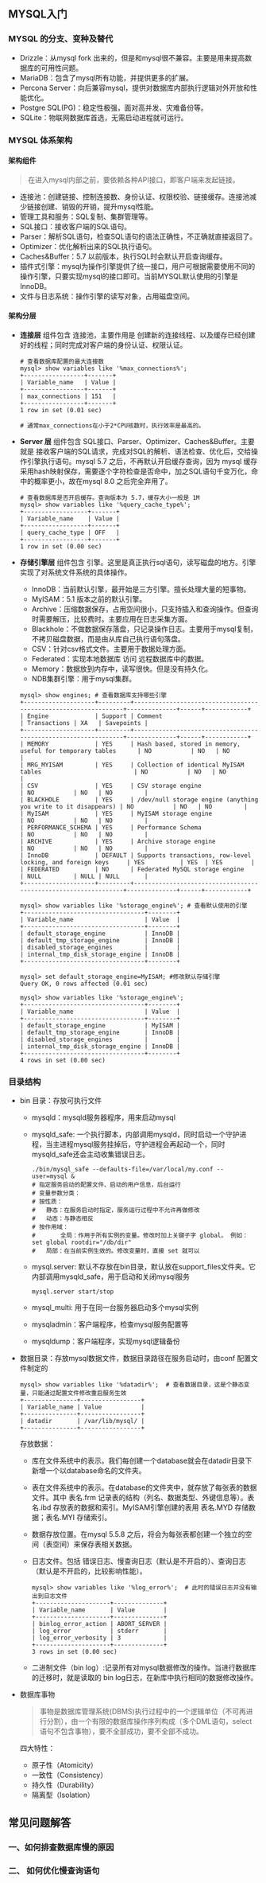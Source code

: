 ## MYSQL入门

### MYSQL 的分支、变种及替代

- Drizzle：从mysql fork 出来的，但是和mysql很不兼容。主要是用来提高数据库的可用性问题。
- MariaDB：包含了mysql所有功能，并提供更多的扩展。
- Percona Server：向后兼容mysql，提供对数据库内部执行逻辑对外开放和性能优化。
- Postgre SQL(PG)：稳定性极强，面对高并发、灾难备份等。
- SQLite：物联网数据库首选，无需启动进程就可运行。



### MYSQL 体系架构

#### 架构组件

> 在进入mysql内部之前，要依赖各种API接口，即客户端来发起链接。

- 连接池：创建链接、控制连接数、身份认证、权限校验、链接缓存。连接池减少链接创建、销毁的开销，提升mysql性能。
- 管理工具和服务：SQL复制、集群管理等。
- SQL接口：接收客户端的SQL语句。
- Parser：解析SQL语句，检查SQL语句的语法正确性，不正确就直接返回了。
- Optimizer：优化解析出来的SQL执行语句。
- Caches&Buffer：5.7 以前版本，执行SQL时会默认开启查询缓存。
- 插件式引擎：mysql为操作引擎提供了统一接口，用户可根据需要使用不同的操作引擎，只要实现mysql的接口即可。当前MYSQL默认使用的引擎是InnoDB。
- 文件与日志系统：操作引擎的读写对象，占用磁盘空间。



#### 架构分层

- **连接层**    组件包含 连接池，主要作用是 创建新的连接线程、以及缓存已经创建好的线程；同时完成对客户端的身份认证、权限认证。

  ``` shell
  # 查看数据库配置的最大连接数
  mysql> show variables like '%max_connections%';
  +-----------------+-------+
  | Variable_name   | Value |
  +-----------------+-------+
  | max_connections | 151   |
  +-----------------+-------+
  1 row in set (0.01 sec)
  
  # 通常max_connections在小于2*CPU核数时，执行效率是最高的。
  ```

- **Server 层**	组件包含 SQL接口、Parser、Optimizer、Caches&Buffer。主要就是 接收客户端的SQL请求，完成对SQL的解析、语法检查、优化后，交给操作引擎执行语句。mysql 5.7 之后，不再默认开启缓存查询，因为 mysql 缓存采用hash映射保存，需要逐个字符检查是否命中，加之SQL语句千变万化，命中的概率更小，故在mysql 8.0 之后完全弃用了。

  ``` shell
  # 查看数据库是否开启缓存。查询版本为 5.7，缓存大小一般是 1M
  mysql> show variables like '%query_cache_type%';
  +------------------+-------+
  | Variable_name    | Value |
  +------------------+-------+
  | query_cache_type | OFF   |
  +------------------+-------+
  1 row in set (0.00 sec)
  ```

- **存储引擎层**	组件包含 引擎。这里是真正执行sql语句，读写磁盘的地方。引擎实现了对系统文件系统的具体操作。

  - InnoDB：当前默认引擎，最开始是三方引擎。擅长处理大量的短事物。
  - MyISAM：5.1 版本之前的默认引擎。
  - Archive：压缩数据保存，占用空间很小，只支持插入和查询操作。但查询时需要解压，比较费时。主要应用在日志采集方面。
  - Blackhole：不做数据保存落盘，只记录操作日志。主要用于mysql复制，不拷贝磁盘数据，而是由从库自己执行语句落盘。
  - CSV：针对csv格式文件。主要用于数据处理方面。
  - Federated：实现本地数据库 访问 远程数据库中的数据。
  - Memory：数据放到内存中，读写很快。但是没有持久化。
  - NDB集群引擎：用于mysql集群。

  ``` shell
  mysql> show engines; # 查看数据库支持哪些引擎
  +--------------------+---------+----------------------------------------------------------------+--------------+------+------------+
  | Engine             | Support | Comment                                                        | Transactions | XA   | Savepoints |
  +--------------------+---------+----------------------------------------------------------------+--------------+------+------------+
  | MEMORY             | YES     | Hash based, stored in memory, useful for temporary tables      | NO           | NO   | NO         |
  | MRG_MYISAM         | YES     | Collection of identical MyISAM tables                          | NO           | NO   | NO         |
  | CSV                | YES     | CSV storage engine                                             | NO           | NO   | NO         |
  | BLACKHOLE          | YES     | /dev/null storage engine (anything you write to it disappears) | NO           | NO   | NO         |
  | MyISAM             | YES     | MyISAM storage engine                                          | NO           | NO   | NO         |
  | PERFORMANCE_SCHEMA | YES     | Performance Schema                                             | NO           | NO   | NO         |
  | ARCHIVE            | YES     | Archive storage engine                                         | NO           | NO   | NO         |
  | InnoDB             | DEFAULT | Supports transactions, row-level locking, and foreign keys     | YES          | YES  | YES        |
  | FEDERATED          | NO      | Federated MySQL storage engine                                 | NULL         | NULL | NULL       |
  +--------------------+---------+----------------------------------------------------------------+--------------+------+------------+
  
  mysql> show variables like '%storage_engine%'; # 查看默认使用的引擎
  +----------------------------------+--------+
  | Variable_name                    | Value  |
  +----------------------------------+--------+
  | default_storage_engine           | InnoDB |
  | default_tmp_storage_engine       | InnoDB |
  | disabled_storage_engines         |        |
  | internal_tmp_disk_storage_engine | InnoDB |
  +----------------------------------+--------+
  
  mysql> set default_storage_engine=MyISAM; #修改默认存储引擎
  Query OK, 0 rows affected (0.01 sec)
  
  mysql> show variables like '%storage_engine%';
  +----------------------------------+--------+
  | Variable_name                    | Value  |
  +----------------------------------+--------+
  | default_storage_engine           | MyISAM |
  | default_tmp_storage_engine       | InnoDB |
  | disabled_storage_engines         |        |
  | internal_tmp_disk_storage_engine | InnoDB |
  +----------------------------------+--------+
  4 rows in set (0.00 sec)
  ```
  
  

### 目录结构

- bin 目录：存放可执行文件

  - mysqld：mysqld服务器程序，用来启动mysql

  - mysqld_safe: 一个执行脚本，内部调用mysqld，同时启动一个守护进程，当主进程mysql服务挂掉后，守护进程会再起动一个，同时mysqld_safe还会主动收集错误日志。

    ``` shell
    ./bin/mysql_safe --defaults-file=/var/local/my.conf --user=mysql &
    # 指定服务启动的配置文件、启动的用户信息，后台运行
    # 变量参数分类：
    # 按性质：
    # 	静态：在服务启动时指定，服务运行过程中不允许再做修改
    #   动态：与静态相反
    # 按作用域：
    #		全局：作用于所有实例的变量。修改时加上关键子字 global。 例如：set global rootdir="/db/dir"
    # 	局部：在当前实例生效的。修改变量时，直接 set 就可以
    ```

  - mysql.server: 默认不存放在bin目录，默认放在support_files文件夹。它内部调用mysqld_safe，用于启动和关闭mysql服务

    ``` shell
    mysql.server start/stop
    ```

  - mysql_multi: 用于在同一台服务器启动多个mysql实例

  - mysqladmin：客户端程序，检查mysql服务配置等

  - mysqldump：客户端程序，实现mysql逻辑备份

- 数据目录：存放mysql数据文件，数据目录路径在服务启动时，由conf 配置文件制定的

  ``` shell
  mysql> show variables like '%datadir%';  # 查看数据目录，这是个静态变量，只能通过配置文件修改重启服务生效
  +---------------+-----------------+
  | Variable_name | Value           |
  +---------------+-----------------+
  | datadir       | /var/lib/mysql/ |
  +---------------+-----------------+
  ```

  存放数据：

  - 库在文件系统中的表示。我们每创建一个database就会在datadir目录下新增一个以database命名的文件夹。

  - 表在文件系统中的表示。在database的文件夹中，就存放了每张表的数据文件。其中 表名.frm 记录表的结构（列名、数据类型、外键信息等）。表名.ibd 存放表的数据和索引。MyISAM引擎创建的表用 表名.MYD 存储数据；表名.MYI 存储索引。

  - 数据存放位置。在mysql 5.5.8 之后，将会为每张表都创建一个独立的空间（表空间）来保存表相关数据。

  - 日志文件。包括 错误日志、慢查询日志（默认是不开启的）、查询日志（默认是不开启的，比较影响性能）。

    ``` shell
    mysql> show variables like '%log_error%';  # 此时的错误日志并没有输出到日志文件
    +---------------------+--------------+
    | Variable_name       | Value        |
    +---------------------+--------------+
    | binlog_error_action | ABORT_SERVER |
    | log_error           | stderr       |
    | log_error_verbosity | 3            |
    +---------------------+--------------+
    3 rows in set (0.00 sec)
    ```

  - 二进制文件（bin log）:记录所有对mysql数据修改的操作。当进行数据库的迁移时，就是读取的 bin log日志，在新库中执行相同的数据修改操作。

- 数据库事物

  > 事物是数据库管理系统(DBMS)执行过程中的一个逻辑单位（不可再进行分割），由一个有限的数据库操作序列构成（多个DML语句，select语句不包含事物），要不全部成功，要不全部不成功。

  四大特性：

  - 原子性（Atomicity）
  - 一致性（Consistency）
  - 持久性（Durability）
  - 隔离型（Isolation）









## 常见问题解答

### 一、如何排查数据库慢的原因

### 二、 如何优化慢查询语句

